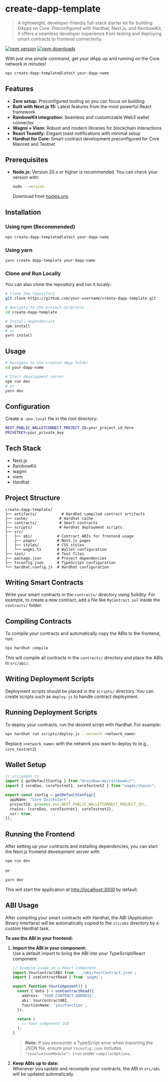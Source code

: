 # create-dapp-template

> A lightweight, developer-friendly full-stack starter kit for building DApps on Core. Preconfigured with Hardhat, Next.js, and RainbowKit, it offers a seamless developer experience from testing and deploying smart contracts to frontend connectivity.

[![npm version](https://img.shields.io/npm/v/create-dapp-template.svg)](https://www.npmjs.com/package/create-dapp-template)
[![npm downloads](https://img.shields.io/npm/dt/create-dapp-template.svg)](https://www.npmjs.com/package/create-dapp-template)

With just one simple command, get your dApp up and running on the Core network in minutes!

```bash
npx create-dapp-template@latest your-dapp-name
```

## Features

- **Zero setup:** Preconfigured tooling so you can focus on building
- **Built with Next.js 15:** Latest features from the most powerful React framework
- **RainbowKit integration:** Seamless and customizable Web3 wallet connector
- **Wagmi + Viem:** Robust and modern libraries for blockchain interactions
- **React Toastify:** Elegant toast notifications with minimal setup
- **Hardhat for Core:** Smart contract development preconfigured for Core Mainnet and Testnet

## Prerequisites

- **Node.js:** Version 20.x or higher is recommended. You can check your version with:
  ```bash
  node --version
  ```
  Download from [nodejs.org](https://nodejs.org/).

## Installation

### Using npm (Recommended)

```bash
npx create-dapp-template@latest your-dapp-name
```

### Using yarn

```bash
yarn create dapp-template your-dapp-name
```

### Clone and Run Locally

You can also clone the repository and run it locally:

```bash
# Clone the repository
git clone https://github.com/your-username/create-dapp-template.git

# Navigate to the project directory
cd create-dapp-template

# Install dependencies
npm install
# or
yarn install

```

## Usage

```bash
# Navigate to the created dApp folder
cd your-dapp-name

# Start development server
npm run dev
# or
yarn dev
```

## Configuration

Create a `.env.local` file in the root directory:

```bash
NEXT_PUBLIC_WALLETCONNECT_PROJECT_ID=your_project_id_here
PRIVETKEY=your_private_key
```

## Tech Stack

- Next.js
- RainbowKit
- wagmi
- viem
- Hardhat

## Project Structure

```
create-dapp-template/
├── artifacts/           # Hardhat compiled contract artifacts
├── cache/              # Hardhat cache
├── contracts/          # Smart contracts
├── scripts/            # Hardhat deployment scripts
├── src/
│   ├── abi/           # Contract ABIs for frontend usage
│   ├── pages/         # Next.js pages
│   ├── styles/        # CSS styles
│   └── wagmi.ts       # Wallet configuration
├── test/              # Test files
├── package.json       # Project dependencies
├── tsconfig.json      # TypeScript configuration
└── hardhat.config.js  # Hardhat configuration
```

## Writing Smart Contracts

Write your smart contracts in the `contracts/` directory using Solidity. For example, to create a new contract, add a file like `MyContract.sol` inside the `contracts/` folder.

## Compiling Contracts

To compile your contracts and automatically copy the ABIs to the frontend, run:

```bash
npx hardhat compile
```

This will compile all contracts in the `contracts/` directory and place the ABIs in `src/abi/`.

## Writing Deployment Scripts

Deployment scripts should be placed in the `scripts/` directory. You can create scripts such as `deploy.js` to handle contract deployment.

## Running Deployment Scripts

To deploy your contracts, run the desired script with Hardhat. For example:

```bash
npx hardhat run scripts/deploy.js --network <network_name>
```

Replace `<network_name>` with the network you want to deploy to (e.g., `core_testnet2`)

## Wallet Setup

```typescript
// src/wagmi.ts
import { getDefaultConfig } from "@rainbow-me/rainbowkit";
import { coreDao, coreTestnet1, coreTestnet2 } from "wagmi/chains";

export const config = getDefaultConfig({
  appName: "Core Quickstart",
  projectId: process.env.NEXT_PUBLIC_WALLETCONNECT_PROJECT_ID!,
  chains: [coreDao, coreTestnet1, coreTestnet2],
  ssr: true,
});
```

## Running the Frontend

After setting up your contracts and installing dependencies, you can start the Next.js frontend development server with:

```bash
npm run dev
```

or

```bash
yarn dev
```

This will start the application at [http://localhost:3000](http://localhost:3000) by default.

## ABI Usage

After compiling your smart contracts with Hardhat, the ABI (Application Binary Interface) will be automatically copied to the `src/abi` directory by a custom Hardhat task.

**To use the ABI in your frontend:**

1. **Import the ABI in your component:**  
   Use a default import to bring the ABI into your TypeScript/React component:

   ```typescript
   // Example usage in a React component
   import YourContractABI from '../abi/YourContract.json';
   import { useContractRead } from 'wagmi';

   export function YourComponent() {
     const { data } = useContractRead({
       address: 'YOUR_CONTRACT_ADDRESS',
       abi: YourContractABI,
       functionName: 'yourFunction',
     });

     return (
       // Your component JSX
     );
   }
   ```

   > **Note:** If you encounter a TypeScript error when importing the JSON file, ensure your `tsconfig.json` includes `"resolveJsonModule": true` under `compilerOptions`.

2. **Keep ABIs up to date:**  
   Whenever you update and recompile your contracts, the ABI in `src/abi` will be updated automatically.
